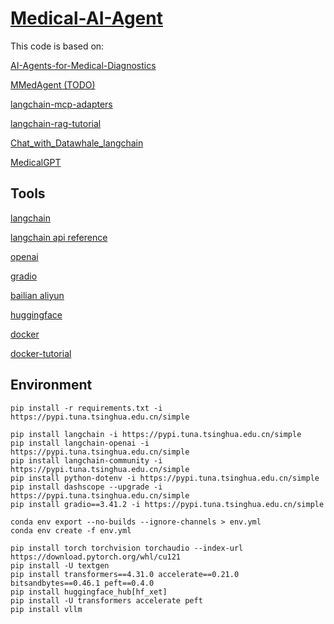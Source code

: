 # [Medical-AI-Agent](https://github.com/YMZ1998/Medical-AI-Agent)

This code is based on:

[AI-Agents-for-Medical-Diagnostics](https://github.com/ahmadvh/AI-Agents-for-Medical-Diagnostics)

[MMedAgent (TODO) ](http://github.com/Wangyixinxin/MMedAgent)

[langchain-mcp-adapters](https://github.com/langchain-ai/langchain-mcp-adapters)

[langchain-rag-tutorial](https://github.com/pixegami/langchain-rag-tutorial)

[Chat_with_Datawhale_langchain](https://github.com/logan-zou/Chat_with_Datawhale_langchain)

[MedicalGPT](https://github.com/shibing624/MedicalGPT)

## Tools

[langchain](https://github.com/langchain-ai/langchain)

[langchain api reference](https://python.langchain.com/api_reference/reference.html)

[openai](https://platform.openai.com/docs/overview)

[gradio](https://github.com/gradio-app/gradio)

[bailian aliyun](https://bailian.console.aliyun.com/)

[huggingface](https://huggingface.co/)

[docker](https://www.docker.com/products/docker-desktop/)

[docker-tutorial](https://www.runoob.com/docker/docker-tutorial.html)

## Environment


```
pip install -r requirements.txt -i https://pypi.tuna.tsinghua.edu.cn/simple
```

```
pip install langchain -i https://pypi.tuna.tsinghua.edu.cn/simple
pip install langchain-openai -i https://pypi.tuna.tsinghua.edu.cn/simple
pip install langchain-community -i https://pypi.tuna.tsinghua.edu.cn/simple
pip install python-dotenv -i https://pypi.tuna.tsinghua.edu.cn/simple
pip install dashscope --upgrade -i https://pypi.tuna.tsinghua.edu.cn/simple
pip install gradio==3.41.2 -i https://pypi.tuna.tsinghua.edu.cn/simple
```

```
conda env export --no-builds --ignore-channels > env.yml
conda env create -f env.yml
```

```
pip install torch torchvision torchaudio --index-url https://download.pytorch.org/whl/cu121
pip install -U textgen
pip install transformers==4.31.0 accelerate==0.21.0 bitsandbytes==0.46.1 peft==0.4.0
pip install huggingface_hub[hf_xet]
pip install -U transformers accelerate peft
pip install vllm
```

